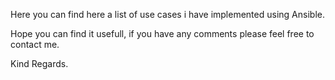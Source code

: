 Here you can find here a list of use cases i have implemented using Ansible.

Hope you can find it usefull, if you have any comments please feel free to contact me.

Kind Regards.
